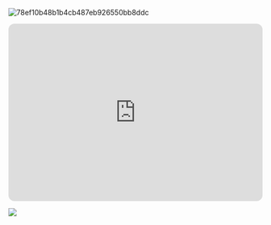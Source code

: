 
<!--
**deltadevZ/deltadevZ** is a ✨ _special_ ✨ repository because its `README.md` (this file) appears on your GitHub profile.

Here are some ideas to get you started:

- 🔭 I’m currently working on ...
- 🌱 I’m currently learning ...
- 👯 I’m looking to collaborate on ...
- 🤔 I’m looking for help with ...
- 💬 Ask me about ...
- 📫 How to reach me: ...
- 😄 Pronouns: ...
- ⚡ Fun fact: ...
-->
![78ef10b48b1b4cb487eb926550bb8ddc](https://github.com/user-attachments/assets/2e328199-94fc-413b-942b-db58e4a25cde)












<iframe style="border-radius:12px" src="https://open.spotify.com/embed/track/3ySqZ8yGoh4Emi9HiPCCdP?utm_source=generator" width="100%" height="352" frameBorder="0" allowfullscreen="" allow="autoplay; clipboard-write; encrypted-media; fullscreen; picture-in-picture" loading="lazy"></iframe>












[![](https://visitcount.itsvg.in/api?id=deltadevZ&label=Profile%20Views&color=12&icon=5&pretty=true)](https://visitcount.itsvg.in)
